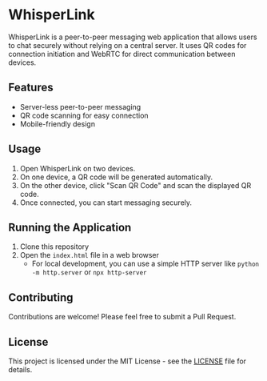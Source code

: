 # WhisperLink

WhisperLink is a peer-to-peer messaging web application that allows users to chat securely without relying on a central server. It uses QR codes for connection initiation and WebRTC for direct communication between devices.

## Features

- Server-less peer-to-peer messaging
- QR code scanning for easy connection
- Mobile-friendly design

## Usage

1. Open WhisperLink on two devices.
2. On one device, a QR code will be generated automatically.
3. On the other device, click "Scan QR Code" and scan the displayed QR code.
4. Once connected, you can start messaging securely.

## Running the Application

1. Clone this repository
2. Open the `index.html` file in a web browser
   - For local development, you can use a simple HTTP server like `python -m http.server` or `npx http-server`

## Contributing

Contributions are welcome! Please feel free to submit a Pull Request.

## License

This project is licensed under the MIT License - see the [LICENSE](LICENSE) file for details.
